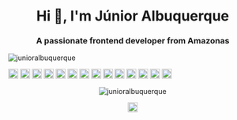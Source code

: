 <h1 align="center">Hi 👋, I'm Júnior Albuquerque</h1>
<h3 align="center">A passionate frontend developer from Amazonas</h3>
<p align="left"> <img src="https://komarev.com/ghpvc/?username=junioralbuquerque" alt="junioralbuquerque" /> </p>

<p align="left"><img src="https://konpa.github.io/devicon/devicon.git/icons/react/react-original-wordmark.svg" alt="react" width="20" height="20"/> <img src="https://konpa.github.io/devicon/devicon.git/icons/c/c-original.svg" alt="c" width="20" height="20"/> <img src="https://konpa.github.io/devicon/devicon.git/icons/cplusplus/cplusplus-original.svg" alt="cplusplus" width="20" height="20"/> <img src="https://konpa.github.io/devicon/devicon.git/icons/css3/css3-original-wordmark.svg" alt="css3" width="20" height="20"/> <img src="https://konpa.github.io/devicon/devicon.git/icons/electron/electron-original.svg" alt="electron" width="20" height="20"/> <img src="https://konpa.github.io/devicon/devicon.git/icons/html5/html5-original-wordmark.svg" alt="html5" width="20" height="20"/> <img src="https://konpa.github.io/devicon/devicon.git/icons/javascript/javascript-original.svg" alt="javascript" width="20" height="20"/> <img src="https://konpa.github.io/devicon/devicon.git/icons/typescript/typescript-original.svg" alt="typescript" width="20" height="20"/> <img src="https://konpa.github.io/devicon/devicon.git/icons/mongodb/mongodb-original-wordmark.svg" alt="mongodb" width="20" height="20"/> <img src="https://konpa.github.io/devicon/devicon.git/icons/mysql/mysql-original-wordmark.svg" alt="mysql" width="20" height="20"/> <img src="https://konpa.github.io/devicon/devicon.git/icons/php/php-original.svg" alt="php" width="20" height="20"/> <img src="https://konpa.github.io/devicon/devicon.git/icons/postgresql/postgresql-original-wordmark.svg" alt="postgresql" width="20" height="20"/> <img src="https://konpa.github.io/devicon/devicon.git/icons/nodejs/nodejs-original-wordmark.svg" alt="nodejs" width="20" height="20"/> <img src="https://konpa.github.io/devicon/devicon.git/icons/python/python-original-wordmark.svg" alt="python" width="20" height="20"/></p><p align="center"> <img src="https://github-readme-stats.vercel.app/api?username=junioralbuquerque&show_icons=true" alt="junioralbuquerque" /> </p>

<p align="center">
<a href="https://twitter.com/jnralb1" target="blank"><img align="center" src="https://cdn.jsdelivr.net/npm/simple-icons@3.0.1/icons/twitter.svg" alt="jnralb1" height="20" width="20" /></a>
</p>
